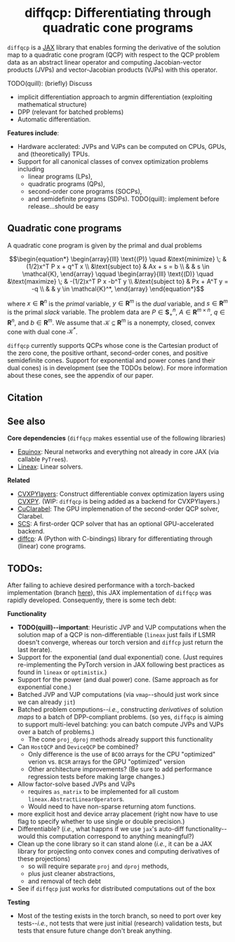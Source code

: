 <h1 align='center'>diffqcp: Differentiating through quadratic cone programs</h1>

`diffqcp` is a [JAX](https://docs.jax.dev/en/latest/) library that enables forming the derivative of the solution map to a quadratic cone program (QCP) with respect to the QCP problem data as an abstract linear operator and computing Jacobian-vector products (JVPs) and vector-Jacobian products (VJPs) with this operator.

TODO(quill): (briefly) Discuss
- implicit differentiation approach to argmin differentiation (exploiting mathematical structure)
- DPP (relevant for batched problems)
- Automatic differentiation.

**Features include**:
- Hardware acclerated: JVPs and VJPs can be computed on CPUs, GPUs, and (theoretically) TPUs.
- Support for all canonical classes of convex optimization problems including
    - linear programs (LPs),
    - quadratic programs (QPs),
    - second-order cone programs (SOCPs),
    - and semidefinite programs (SDPs). TODO(quill): implement before release...should be easy

## Quadratic cone programs

A quadratic cone program is given by the primal and dual problems

```math
\begin{equation*}
    \begin{array}{lll}
        \text{(P)} \quad &\text{minimize} \; & (1/2)x^T P x + q^T x  \\
        &\text{subject to} & Ax + s = b  \\
        & & s \in \mathcal{K},
    \end{array}
    \qquad
    \begin{array}{lll}
         \text{(D)} \quad  &\text{maximize} \; & -(1/2)x^T P x -b^T y  \\
        &\text{subject to} & Px + A^T y = -q \\
        & & y \in \mathcal{K}^*,
    \end{array}
\end{equation*}
```
where $`x \in \mathbf{R}^n`$ is the *primal* variable, $`y \in \mathbf{R}^m`$ is the *dual* variable, and $`s \in \mathbf{R}^m`$ is the primal *slack* variable. The problem data are $`P\in \mathbf{S}_+^{n}`$, $`A \in \mathbf{R}^{m \times n}`$, $`q \in \mathbf{R}^n`$, and $`b \in \mathbf{R}^m`$. We assume that $`\mathcal K \subseteq \mathbf{R}^m`$ is a nonempty, closed, convex cone with dual cone $`\mathcal{K}^*`$.

`diffqcp` currently supports QCPs whose cone is the Cartesian product of the zero cone, the positive orthant, second-order cones, and positive semidefinite cones. Support for exponential and power cones (and their dual cones) is in development (see the TODOs below).
For more information about these cones, see the appendix of our paper.

## Citation

## See also

**Core dependencies** (`diffqcp` makes essential use of the following libraries)
- [Equinox](https://github.com/patrick-kidger/equinox): Neural networks and everything not already in core JAX (via callable `PyTree`s).
- [Lineax](https://github.com/patrick-kidger/lineax): Linear solvers.

**Related** 
- [CVXPYlayers](https://github.com/cvxpy/cvxpylayers): Construct differentiable convex optimization layers using [CVXPY](https://github.com/cvxpy/cvxpy/). (WIP: `diffqcp` is being added as a backend for CVXPYlayers.)
- [CuClarabel](https://github.com/oxfordcontrol/Clarabel.jl/tree/CuClarabel): The GPU implemenation of the second-order QCP solver, Clarabel.
- [SCS](https://github.com/cvxgrp/scs): A first-order QCP solver that has an optional GPU-accelerated backend.
- [diffcp](https://github.com/cvxgrp/diffcp): A (Python with C-bindings) library for differentiating through (linear) cone programs.


## TODOs:

After failing to achieve desired performance with a torch-backed implementation (branch [here](https://github.com/cvxgrp/diffqcp/tree/torch-implementation)), this JAX implementation of `diffqcp` was rapidly developed. Consequently, there is some tech debt:

**Functionality**
- **TODO(quill)--important**: Heuristic JVP and VJP computations when the solution map of a QCP is non-differentiable (`lineax` just fails if LSMR doesn't converge, whereas our torch version and `diffcp` just return the last iterate).
- Support for the exponential (and dual exponential) cone. (Just requires re-implementing the PyTorch version in JAX following best practices as found in `lineax` or `optimistix`.)
- Support for the power (and dual power) cone. (Same approach as for exponential cone.)
- Batched JVP and VJP computations (via `vmap`--should just work since we can already `jit`)
- Batched problem computions--*i.e.*, constructing *derivatives* of solution *maps* to a batch of DPP-compliant problems. (so yes, `diffqcp` is aiming to support multi-level batching: you can batch compute JVPs and VJPs over a batch of problems.)
    - The cone `proj_dproj` methods already support this functionality
- Can `HostQCP` and `DeviceQCP` be combined?
    - Only difference is the use of `BCOO` arrays for the CPU "optimized" verion vs. `BCSR` arrays for the GPU "optimized" version
    - Other architecture improvements? (Be sure to add performance regression tests before making large changes.)
- Allow factor-solve based JVPs and VJPs
    - requires `as_matrix` to be implemented for all custom `lineax.AbstractLinearOperator`s.
    - Would need to have non-sparse returning atom functions.
- more explicit host and device array placement (right now have to use flag to specify whether to use single or double precision.)
- Differentiable? (*i.e.*, what happns if we use `jax`'s auto-diff functionality--would this computation correspond to anything meaningful?)
- Clean up the cone library so it can stand alone (*i.e.*, it can be a JAX library for projecting onto convex cones and computing derivatives of these projections)
    - so will require separate `proj` and `dproj` methods,
    - plus just cleaner abstractions,
    - and removal of tech debt
- See if `diffqcp` just works for distributed computations out of the box

**Testing**
- Most of the testing exists in the torch branch, so need to port over key tests--*i.e.*, not tests that were just initial (research) validation tests, but tests that ensure future change don't break anything.
